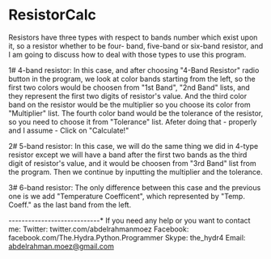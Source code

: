 ResistorCalc
============

Resistors have three types with respect to bands number which exist upon it, so a resistor whether to be four- band, five-band or six-band resistor, and I am going to discuss how to deal with those types to use this program. 

1# 4-band resistor:
In this case, and after choosing "4-Band Resistor" radio button in the program, we look at color bands starting from the left, so the first two colors would be choosen from "1st Band", "2nd Band" lists, and they represent the first two digits of resistor's value. And the third color band on the resistor would be the multiplier so you choose its color from "Multiplier" list. The fourth color band would be the tolerance of the resistor, so you need to choose it from "Tolerance" list. Afeter doing that - properly and I assume - Click on "Calculate!" 

2# 5-band resistor:
In this case, we will do the same thing we did in 4-type resistor except we will have a band after the first two bands as the third digit of resistor's value, and it would be choosen from "3rd Band" list from the program. Then we continue by inputting the multiplier and the tolerance. 

3# 6-band resistor:
The only difference between this case and the previous one is we add "Temperature Coefficent", which represented by "Temp. Coeff." as the last band from the left. 

*-*-*-*-*-*-*-*-*-*-*-*-*-*-*-*-*-*-*-*-*-*-*-*-*-*-*-*-* 
If you need any help or you want to contact me:
Twitter: twitter.com/abdelrahmanmoez
Facebook: facebook.com/The.Hydra.Python.Programmer
Skype: the_hydr4
Email: abdelrahman.moez@gmail.com
